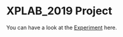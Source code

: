 # XPLAB_2019 Project
You can have a look at the [Experiment](https://miladrouygari.github.io/Project/ExperimentsFiles/index.html) here.


